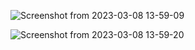 ![Screenshot from 2023-03-08 13-59-09](https://user-images.githubusercontent.com/101880897/226395790-eb8eba85-a724-44ba-b285-a82d0b8f93b8.png)

![Screenshot from 2023-03-08 13-59-20](https://user-images.githubusercontent.com/101880897/226395828-ca54bf67-0b80-4da1-93f8-60e88c6bf3ea.png)
